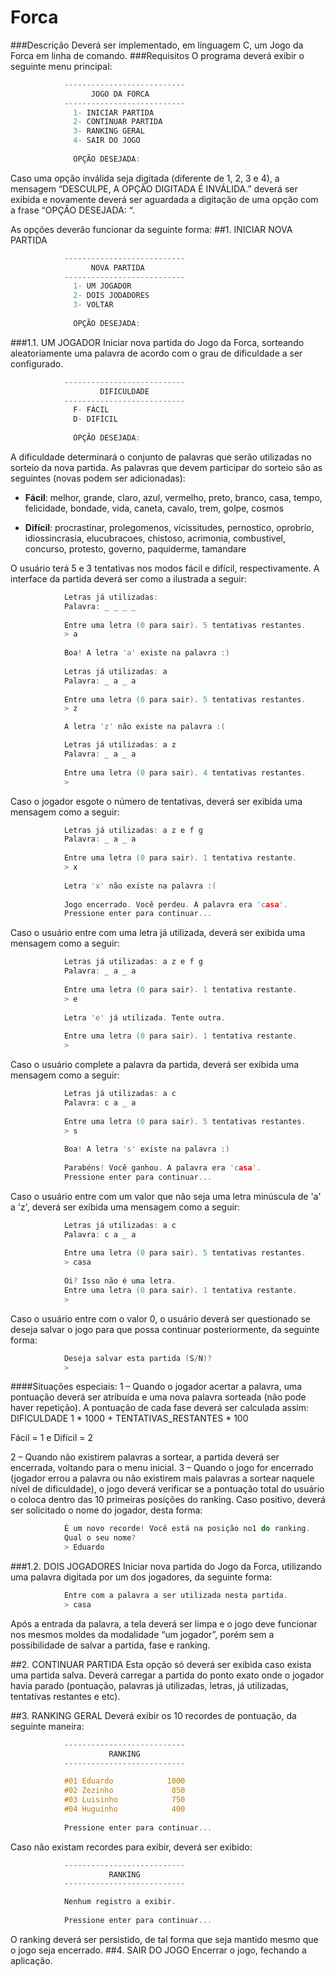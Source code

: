 # Forca

###Descrição
Deverá ser implementado, em linguagem C, um Jogo da Forca em linha de comando.
###Requisitos
O programa deverá exibir o seguinte menu principal:
```C
            ---------------------------
                  JOGO DA FORCA
            ---------------------------
              1- INICIAR PARTIDA
              2- CONTINUAR PARTIDA
              3- RANKING GERAL
              4- SAIR DO JOGO
  
              OPÇÃO DESEJADA:
```
Caso uma opção inválida seja digitada (diferente de 1, 2, 3 e 4), a mensagem “DESCULPE, A OPÇÃO DIGITADA É INVÁLIDA.” deverá ser exibida e novamente deverá ser aguardada a digitação de uma opção com a frase “OPÇÃO DESEJADA: “.

As opções deverão funcionar da seguinte forma:
##1. INICIAR NOVA PARTIDA
```C
            ---------------------------
                  NOVA PARTIDA
            ---------------------------
              1- UM JOGADOR
              2- DOIS JODADORES
              3- VOLTAR
  
              OPÇÃO DESEJADA:
```
###1.1. UM JOGADOR
Iniciar nova partida do Jogo da Forca, sorteando aleatoriamente uma palavra de acordo com o grau de dificuldade a ser configurado.
```C
            ---------------------------
                    DIFICULDADE
            ---------------------------
              F- FÁCIL
              D- DIFÍCIL
  
              OPÇÃO DESEJADA:
```
A dificuldade determinará o conjunto de palavras que serão utilizadas no sorteio da nova partida. As palavras que devem participar do sorteio são as seguintes (novas podem ser adicionadas):

* **Fácil**: melhor, grande, claro, azul, vermelho, preto, branco, casa, tempo, felicidade, bondade, vida, caneta, cavalo, trem, golpe, cosmos

* **Difícil**: procrastinar, prolegomenos, vicissitudes, pernostico, oprobrio, idiossincrasia, elucubracoes, chistoso, acrimonia, combustivel, concurso, protesto, governo, paquiderme, tamandare

O usuário terá 5 e 3 tentativas nos modos fácil e difícil, respectivamente. A interface da partida deverá ser como a ilustrada a seguir:
```C
            Letras já utilizadas:
            Palavra: _ _ _ _
            
            Entre uma letra (0 para sair). 5 tentativas restantes.
            > a
            
            Boa! A letra 'a' existe na palavra :)
            
            Letras já utilizadas: a
            Palavra: _ a _ a
            
            Entre uma letra (0 para sair). 5 tentativas restantes.
            > z

            A letra 'z' não existe na palavra :(

            Letras já utilizadas: a z
            Palavra: _ a _ a
            
            Entre uma letra (0 para sair). 4 tentativas restantes.
            >
```
Caso o jogador esgote o número de tentativas, deverá ser exibida uma mensagem como a seguir:

```C
            Letras já utilizadas: a z e f g
            Palavra: _ a _ a
            
            Entre uma letra (0 para sair). 1 tentativa restante.
            > x
            
            Letra 'x' não existe na palavra :(
            
            Jogo encerrado. Você perdeu. A palavra era 'casa'.
            Pressione enter para continuar...
```
Caso o usuário entre com uma letra já utilizada, deverá ser exibida uma mensagem como a seguir:

```C
            Letras já utilizadas: a z e f g
            Palavra: _ a _ a
            
            Entre uma letra (0 para sair). 1 tentativa restante.
            > e
            
            Letra 'e' já utilizada. Tente outra.
            
            Entre uma letra (0 para sair). 1 tentativa restante.
            >
```
Caso o usuário complete a palavra da partida, deverá ser exibida uma mensagem como a seguir:

```C
            Letras já utilizadas: a c
            Palavra: c a _ a
            
            Entre uma letra (0 para sair). 5 tentativas restantes.
            > s
            
            Boa! A letra 's' existe na palavra :)
            
            Parabéns! Você ganhou. A palavra era 'casa'.
            Pressione enter para continuar...
```
Caso o usuário entre com um valor que não seja uma letra minúscula de 'a' a 'z', deverá ser exibida uma mensagem como a seguir:

```C
            Letras já utilizadas: a c
            Palavra: c a _ a
            
            Entre uma letra (0 para sair). 5 tentativas restantes.
            > casa
            
            Oi? Isso não é uma letra.
            Entre uma letra (0 para sair). 1 tentativa restante.
            >
```
Caso o usuário entre com o valor 0, o usuário deverá ser questionado se deseja salvar o jogo para que possa continuar posteriormente, da seguinte forma:

```C
            Deseja salvar esta partida (S/N)?
            >
```

####Situações especiais:
1 – Quando o jogador acertar a palavra, uma pontuação deverá ser atribuída e uma nova palavra sorteada (não pode haver repetição). A pontuação de cada fase deverá ser calculada assim:
DIFICULDADE 1 * 1000 + TENTATIVAS_RESTANTES * 100

Fácil = 1 e Difícil = 2

2 – Quando não existirem palavras a sortear, a partida deverá ser encerrada, voltando para o menu inicial.
3 – Quando o jogo for encerrado (jogador errou a palavra ou não existirem mais palavras a sortear naquele nível de dificuldade), o jogo deverá verificar se a pontuação total do usuário o coloca dentro das 10 primeiras posições do ranking. Caso positivo, deverá ser solicitado o nome do jogador, desta forma:

```C
            É um novo recorde! Você está na posição no1 do ranking.
            Qual o seu nome?
            > Eduardo
```

###1.2. DOIS JOGADORES
Iniciar nova partida do Jogo da Forca, utilizando uma palavra digitada por um dos jogadores, da seguinte forma:

```C
            Entre com a palavra a ser utilizada nesta partida.
            > casa
```

Após a entrada da palavra, a tela deverá ser limpa e o jogo deve funcionar nos mesmos moldes da modalidade “um jogador”, porém sem a possibilidade de salvar a partida, fase e ranking.

##2. CONTINUAR PARTIDA
Esta opção só deverá ser exibida caso exista uma partida salva. Deverá carregar a partida do ponto exato onde o jogador havia parado (pontuação, palavras já utilizadas, letras, já utilizadas, tentativas restantes e etc).

##3. RANKING GERAL
Deverá exibir os 10 recordes de pontuação, da seguinte maneira:

```C
            ---------------------------
                      RANKING
            ---------------------------

			#01 Eduardo			   1000
            #02 Zezinho			    850
            #03 Luisinho			750
            #04 Huguinho			400
  
            Pressione enter para continuar...
```

Caso não existam recordes para exibir, deverá ser exibido:

```C
            ---------------------------
                      RANKING
            ---------------------------

			Nenhum registro a exibir.
  
            Pressione enter para continuar...
```
O ranking deverá ser persistido, de tal forma que seja mantido mesmo que o jogo seja encerrado.
##4. SAIR DO JOGO
Encerrar o jogo, fechando a aplicação.
